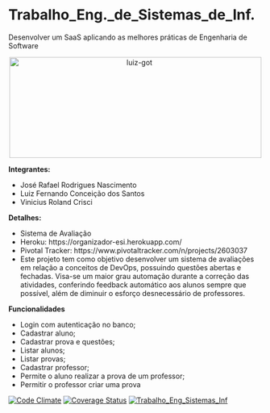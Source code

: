 # Trabalho_Eng._de_Sistemas_de_Inf.
Desenvolver um SaaS aplicando as melhores práticas de Engenharia de Software


<div align="center">
 <img alt="luiz-got" height="200" width="500" src="https://media.giphy.com/media/UehcPssUfgQUM/giphy.gif">
</div>


<b>Integrantes:</b> 

<ul>
 <li>José Rafael Rodrigues Nascimento</li>
 <li>Luiz Fernando Conceição dos Santos</li>
 <li>Vinicius Roland Crisci</li>
</ul>

<b>Detalhes:</b> 

<ul>
 <li>Sistema de Avaliação</li>
 <li>Heroku: https://organizador-esi.herokuapp.com/ </li>
 <li>Pivotal Tracker: https://www.pivotaltracker.com/n/projects/2603037 </li>
 <li>Este projeto tem como objetivo desenvolver um sistema de avaliações em relação a conceitos de DevOps, possuindo questões abertas e fechadas. Visa-se um maior grau automação durante a correção das atividades, conferindo feedback automático aos alunos sempre que possível, além de diminuir o esforço desnecessário de professores.
</li>
</ul>

<b> Funcionalidades </b>
<ul>
 <li>Login com autenticação no banco;</li>
 <li>Cadastrar aluno;</li>
 <li>Cadastrar prova e questões;</li>
  <li>Listar alunos;</li>
 <li>Listar provas;</li>
 <li>Cadastrar professor;</li>
 <li>Permite o aluno realizar a prova de um professor;</li>
 <li>Permitir o professor criar uma prova</li>
</ul>



[![Code Climate](https://codeclimate.com/github/LuizFernando4186/Trabalho_Eng_de_Sistemas_de_Inf/badges/gpa.svg)](https://codeclimate.com/github/LuizFernando4186/Trabalho_Eng_de_Sistemas_de_Inf)
[![Coverage Status](https://coveralls.io/repos/github/LuizFernando4186/Trabalho_Eng_de_Sistemas_de_Inf/badge.svg?branch=main)](https://coveralls.io/github/LuizFernando4186/Trabalho_Eng_de_Sistemas_de_Inf?branch=main)
[![Trabalho_Eng_Sistemas_Inf](https://github.com/LuizFernando4186/Trabalho_Eng_de_Sistemas_de_Inf/actions/workflows/main.yml/badge.svg)](https://github.com/LuizFernando4186/Trabalho_Eng_de_Sistemas_de_Inf/actions/workflows/main.yml)


